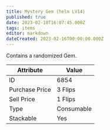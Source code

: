 ```yaml
---
title: Mystery Gem (helm LV14)
published: true
date: 2023-02-18T16:07:45.000Z
tags: items
editor: markdown
dateCreated: 2023-02-16T00:00:00.000Z
---
```


Contains a randomized Gem.

|Attribute|Value|
|-|-|
|ID|6854|
|Purchase Price|3 Flips|
|Sell Price|1 Flips|
|Type|Consumable|
|Stackable|Yes|

